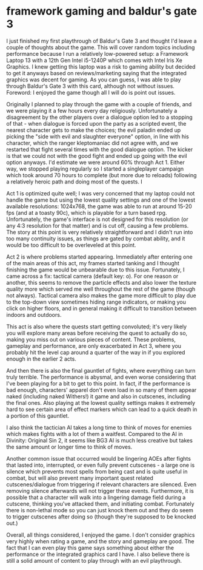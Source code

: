 # framework gaming and baldur's gate 3

I just finished my first playthrough of Baldur's Gate 3 and thought I'd leave a
couple of thoughts about the game. This will cover random topics including
performance because I run a relatively low-powered setup: a Framework Laptop 13
with a 12th Gen Intel i5-1240P which comes with Intel Iris Xe Graphics. I knew
getting this laptop was a risk to gaming ability but decided to get it anyways
based on reviews/marketing saying that the integrated graphics was decent for
gaming. As you can guess, I was able to play through Baldur's Gate 3 with this
card, although not without issues. Foreword: I enjoyed the game though all I
will do is point out issues.

Originally I planned to play through the game with a couple of friends, and we
were playing it a few hours every day religiously. Unfortunately a disagreement
by the other players over a dialogue option led to a stopping of that - when
dialogue is forced upon the party as a scripted event, the nearest character
gets to make the choices; the evil paladin ended up picking the "side with evil
and slaughter everyone" option, in line with his character, which the ranger
kleptomaniac did not agree with, and we restarted that fight several times with
the good dialogue option. The kicker is that we could not with the good fight
and ended up going with the evil option anyways. I'd estimate we were around 60%
through Act 1. Either way, we stopped playing regularly so I started a
singleplayer campaign which took around 70 hours to complete (but more due to
reloads) following a relatively heroic path and doing most of the quests. I

Act 1 is optimized quite well; I was very concerned that my laptop could not
handle the game but using the lowest quality settings and one of the lowest
available resolutions: 1024x768, the game was able to run at around 15-20 fps
(and at a toasty 90c), which is playable for a turn based rpg. Unfortunately,
the game's interface is not designed for this resolution (or any 4:3 resolution
for that matter) and is cut off, causing a few problems. The story at this point
is very relatively straightforward and I didn't run into too many continuity
issues, as things are gated by combat ability, and it would be too difficult to
be overleveled at this point.

Act 2 is where problems started appearing. Immediately after entering one of the
main areas of this act, my frames started tanking and I thought finishing the
game would be unbearable due to this issue. Fortunately, I came across a fix:
tactical camera (default key: o). For one reason or another, this seems to
remove the particle effects and also lower the texture quality more which served
me well throughout the rest of the game (though not always). Tactical camera
also makes the game more difficult to play due to the top-down view sometimes
hiding range indicators, or making you click on higher floors, and in general
making it difficult to transition between indoors and outdoors.

This act is also where the quests start getting convoluted; it's very likely you
will explore many areas before receiving the quest to actually do so, making you
miss out on various pieces of content. These problems, gameplay and performance,
are only exacerbated in Act 3, where you probably hit the level cap around a
quarter of the way in if you explored enough in the earlier 2 acts.

And then there is also the final gauntlet of fights, where everything can turn
truly terrible. The performance is abysmal, and even worse considering that I've
been playing for a bit to get to this point. In fact, if the performance is bad
enough, characters' apparel don't even load in so many of them appear naked
(including naked Withers!) it game and also in cutscenes, including the final
ones. Also playing at the lowest quality settings makes it extremely hard to see
certain area of effect markers which can lead to a quick death in a portion of
this gauntlet.

I also think the tactician AI takes a long time to think of moves for enemies
which makes fights with a lot of them a waitfest. Compared to the AI in
Divinity: Original Sin 2, it seems like BG3 AI is much less creative but takes
the same amount or longer time to think of moves.

Another common issue that occurred would be lingering AOEs after fights that
lasted into, interrupted, or even fully prevent cutscenes - a large one is
silence which prevents most spells from being cast and is quite useful in
combat, but will also prevent many important quest related cutscenes/dialogue
from triggering if relevant characters are silenced. Even removing silence
afterwards will not trigger these events. Furthermore, it is possible that a
character will walk into a lingering damage field during a cutscene, thinking
you've attacked them, and initiating combat. Fortunately there is non-lethal
mode so you can just knock them out and they do seem to trigger cutscenes after
doing so (though they're supposed to be knocked out.)

Overall, all things considered, I enjoyed the game. I don't consider graphics
very highly when rating a game, and the story and gameplay are good. The fact
that I can even play this game says something about either the performance or
the integrated graphics card I have. I also believe there is still a solid
amount of content to play through with an evil playthrough.
